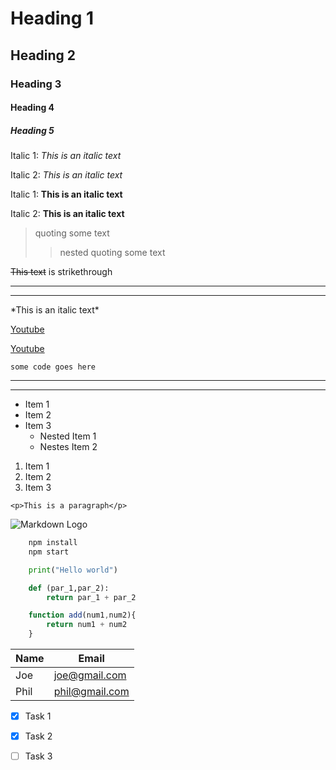 <!--Headings-->
# Heading 1
## Heading 2
### Heading 3
#### Heading 4
##### Heading 5

<!--Italics-->
Italic 1: *This is an italic text*

Italic 2: _This is an italic text_

<!--Strong-->
Italic 1: **This is an italic text**

Italic 2: __This is an italic text__

<!--quotes-->
> quoting some text
>> nested quoting some text


<!--strikethrough-->
~~This text~~ is strikethrough

<!--Horizontal rule-->
___
- - -
<!--showing the char-->

\*This is an italic text\*

<!--links-->

[Youtube](http://www.youtube.com)

<!--links with hover text-->

[Youtube](http://www.youtube.com
"Youtube")

<!--code-->
`some code goes here` 

<!--horizontal lines-->
 
----
****


<!--unordered list-->

* Item 1
* Item 2
* Item 3
    * Nested Item 1
    * Nestes Item 2

<!--ordered list-->

1. Item 1
1. Item 2
1. Item 3

<!--Inline code block-->
`<p>This is a paragraph</p>`

<!--Images-->

![Markdown Logo](https://markdown-here.com/img/icon256.png)

<!--Github Markdown-->

<!--Code Bloack(specify the language)-->

```bash
    npm install
    npm start
```
```python
    print("Hello world")

    def (par_1,par_2):
        return par_1 + par_2

```

```javascript
    function add(num1,num2){
        return num1 + num2
    }

```

<!--Table-->

| Name    | Email          |
|---------|----------------|
| Joe     | joe@gmail.com  |
| Phil    | phil@gmail.com |

<!--Task Lists-->

* [x] Task 1
* [x] Task 2
* [ ] Task 3

